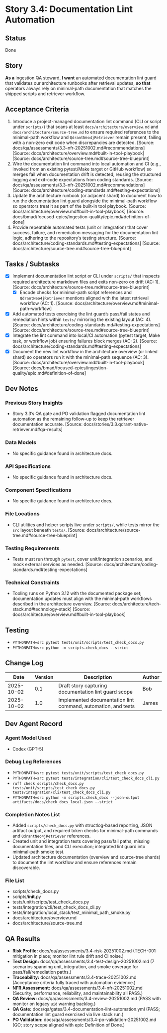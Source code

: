 # Story 3.4: Documentation Lint Automation

## Status
Done

## Story
**As a** ingestion QA steward,
**I want** an automated documentation lint guard that validates our architecture runbooks after retrieval updates,
**so that** operators always rely on minimal-path documentation that matches the shipped scripts and retriever workflow.

## Acceptance Criteria
1. Introduce a project-managed documentation lint command (CLI or script under `scripts/`) that scans at least `docs/architecture/overview.md` and `docs/architecture/source-tree.md` to ensure required references to the minimal-path workflow and `QdrantNeo4jRetriever` remain present, failing with a non-zero exit code when discrepancies are detected. [Source: docs/qa/assessments/3.3-nfr-20251002.md#recommendations] [Source: docs/architecture/overview.md#built-in-tool-playbook] [Source: docs/architecture/source-tree.md#source-tree-blueprint]
2. Wire the documentation lint command into local automation and CI (e.g., invoked from an existing pytest/Make target or GitHub workflow) so merges fail when documentation drift is detected, reusing the structured logging and exit-code expectations from coding standards. [Source: docs/qa/assessments/3.3-nfr-20251002.md#recommendations] [Source: docs/architecture/coding-standards.md#testing-expectations]
3. Update the architecture runbook (or adjacent shard) to document how to run the documentation lint guard alongside the minimal-path workflow so operators treat it as part of the built-in tool playbook. [Source: docs/architecture/overview.md#built-in-tool-playbook] [Source: docs/bmad/focused-epics/ingestion-quality/epic.md#definition-of-done]
4. Provide repeatable automated tests (unit or integration) that cover success, failure, and remediation messaging for the documentation lint logic, adhering to the repository’s testing structure. [Source: docs/architecture/coding-standards.md#testing-expectations] [Source: docs/architecture/source-tree.md#source-tree-blueprint]

## Tasks / Subtasks
- [x] Implement documentation lint script or CLI under `scripts/` that inspects required architecture markdown files and exits non-zero on drift (AC: 1). [Source: docs/architecture/source-tree.md#source-tree-blueprint]
  - [x] Encode checks for minimal-path script references and `QdrantNeo4jRetriever` mentions aligned with the latest retrieval workflow (AC: 1). [Source: docs/architecture/overview.md#minimal-path-workflow]
- [x] Add automated tests exercising the lint guard’s pass/fail states and remediation hints within `tests/` mirroring the existing layout (AC: 4). [Source: docs/architecture/coding-standards.md#testing-expectations] [Source: docs/architecture/source-tree.md#source-tree-blueprint]
- [x] Integrate the lint command into local/CI automation (pytest target, Make task, or workflow job) ensuring failures block merges (AC: 2). [Source: docs/architecture/coding-standards.md#testing-expectations]
- [x] Document the new lint workflow in the architecture overview (or linked shard) so operators run it with the minimal-path sequence (AC: 3). [Source: docs/architecture/overview.md#built-in-tool-playbook] [Source: docs/bmad/focused-epics/ingestion-quality/epic.md#definition-of-done]

## Dev Notes
### Previous Story Insights
- Story 3.3’s QA gate and PO validation flagged documentation lint automation as the remaining follow-up to keep the retriever documentation accurate. [Source: docs/stories/3.3.qdrant-native-retriever.md#qa-results]

### Data Models
- No specific guidance found in architecture docs.

### API Specifications
- No specific guidance found in architecture docs.

### Component Specifications
- No specific guidance found in architecture docs.

### File Locations
- CLI utilities and helper scripts live under `scripts/`, while tests mirror the `src` layout beneath `tests/`. [Source: docs/architecture/source-tree.md#source-tree-blueprint]

### Testing Requirements
- Tests must run through `pytest`, cover unit/integration scenarios, and mock external services as needed. [Source: docs/architecture/coding-standards.md#testing-expectations]

### Technical Constraints
- Tooling runs on Python 3.12 with the documented package set; documentation updates must align with the minimal-path workflows described in the architecture overview. [Source: docs/architecture/tech-stack.md#technology-stack] [Source: docs/architecture/overview.md#built-in-tool-playbook]

## Testing
- `PYTHONPATH=src pytest tests/unit/scripts/test_check_docs.py`
- `PYTHONPATH=src python -m scripts.check_docs --strict`

## Change Log
| Date       | Version | Description                                       | Author |
|------------|---------|---------------------------------------------------|--------|
| 2025-10-02 | 0.1     | Draft story capturing documentation lint guard scope | Bob |
| 2025-10-02 | 1.0     | Implemented documentation lint command, automation, and tests | James |

## Dev Agent Record
### Agent Model Used
- Codex (GPT-5)

### Debug Log References
- `PYTHONPATH=src pytest tests/unit/scripts/test_check_docs.py`
- `PYTHONPATH=src pytest tests/integration/cli/test_check_docs_cli.py`
- `ruff check scripts/check_docs.py tests/unit/scripts/test_check_docs.py tests/integration/cli/test_check_docs_cli.py`
- `PYTHONPATH=src python -m scripts.check_docs --json-output artifacts/docs/check_docs_local.json --strict`

### Completion Notes List
- Added `scripts/check_docs.py` with structlog-based reporting, JSON artifact output, and required token checks for minimal-path commands and `QdrantNeo4jRetriever` references.
- Created unit and integration tests covering pass/fail paths, missing documentation files, and CLI execution; integrated lint guard into minimal-path smoke test.
- Updated architecture documentation (overview and source-tree shards) to document the lint workflow and ensure references remain discoverable.

### File List
- scripts/check_docs.py
- scripts/__init__.py
- tests/unit/scripts/test_check_docs.py
- tests/integration/cli/test_check_docs_cli.py
- tests/integration/local_stack/test_minimal_path_smoke.py
- docs/architecture/overview.md
- docs/architecture/source-tree.md

## QA Results
- **Risk Profile:** docs/qa/assessments/3.4-risk-20251002.md (TECH-001 mitigation in place; monitor lint rule drift and CI noise.)
- **Test Design:** docs/qa/assessments/3.4-test-design-20251002.md (7 scenarios spanning unit, integration, and smoke coverage for pass/fail/remediation paths.)
- **Traceability:** docs/qa/assessments/3.4-trace-20251002.md (Acceptance criteria fully traced with automation evidence.)
- **NFR Assessment:** docs/qa/assessments/3.4-nfr-20251002.md (Security, performance, reliability, and maintainability all PASS.)
- **QA Review:** docs/qa/assessments/3.4-review-20251002.md (PASS with monitor on legacy `uid` warning backlog.)
- **QA Gate:** docs/qa/gates/3.4-documentation-lint-automation.yml (PASS; documentation lint guard exercised via live stack run.)
- **PO Validation:** docs/qa/assessments/3.4-po-validation-20251002.md (GO; story scope aligned with epic Definition of Done.)
